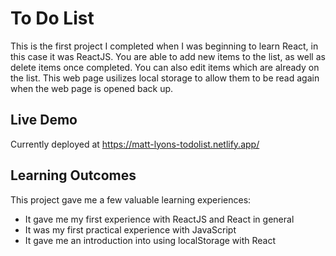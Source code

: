 # To Do List
This is the first project I completed when I was beginning to learn React, in this case it was ReactJS. You are able to add new items to the list, as well as delete items once completed. You can also edit items which are already on the list. This web page usilizes local storage to allow them to be read again when the web page is opened back up.

## Live Demo
Currently deployed at https://matt-lyons-todolist.netlify.app/


## Learning Outcomes
This project gave me a few valuable learning experiences:
* It gave me my first experience with ReactJS and React in general
* It was my first practical experience with JavaScript
* It gave me an introduction into using localStorage with React
